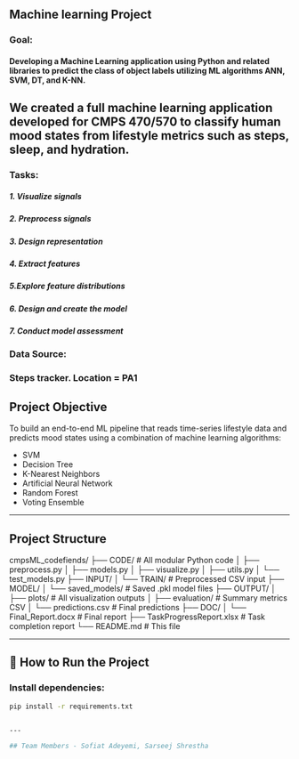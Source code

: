 
## Machine learning Project 
### Goal:
#### Developing a Machine Learning application using Python and related libraries to predict the class of object labels utilizing ML algorithms ANN, SVM, DT, and K-NN.
We created a full machine learning application developed for CMPS 470/570 to classify human mood states from lifestyle metrics such as steps, sleep, and hydration.
---
### Tasks:
##### 1. Visualize signals
##### 2. Preprocess signals
##### 3. Design representation
##### 4. Extract features
##### 5.Explore feature distributions
##### 6. Design and create the model
##### 7. Conduct model assessment
### Data Source: 
### Steps tracker. Location = PA1

## Project Objective

To build an end-to-end ML pipeline that reads time-series lifestyle data and predicts mood states using a combination of machine learning algorithms:  
- SVM  
- Decision Tree  
- K-Nearest Neighbors  
- Artificial Neural Network  
- Random Forest  
- Voting Ensemble 

---

## Project Structure

cmpsML_codefiends/
├── CODE/ # All modular Python code
│ ├── preprocess.py
│ ├── models.py
│ ├── visualize.py
│ ├── utils.py
│ └── test_models.py
├── INPUT/
│ └── TRAIN/ # Preprocessed CSV input
├── MODEL/
│ └── saved_models/ # Saved .pkl model files
├── OUTPUT/
│ ├── plots/ # All visualization outputs
│ ├── evaluation/ # Summary metrics CSV
│ └── predictions.csv # Final predictions
├── DOC/
│ └── Final_Report.docx # Final report
├── TaskProgressReport.xlsx # Task completion report
└── README.md # This file


---

## 🧪 How to Run the Project

### Install dependencies:
```bash
pip install -r requirements.txt


---

## Team Members - Sofiat Adeyemi, Sarseej Shrestha


